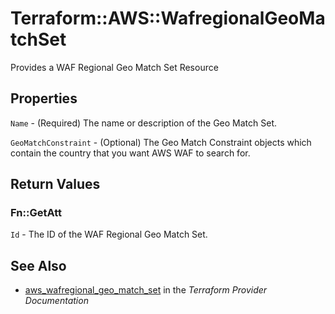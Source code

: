 # Terraform::AWS::WafregionalGeoMatchSet

Provides a WAF Regional Geo Match Set Resource

## Properties

`Name` - (Required) The name or description of the Geo Match Set.

`GeoMatchConstraint` - (Optional) The Geo Match Constraint objects which contain the country that you want AWS WAF to search for.


## Return Values

### Fn::GetAtt

`Id` - The ID of the WAF Regional Geo Match Set.

## See Also

* [aws_wafregional_geo_match_set](https://www.terraform.io/docs/providers/aws/r/wafregional_geo_match_set.html) in the _Terraform Provider Documentation_